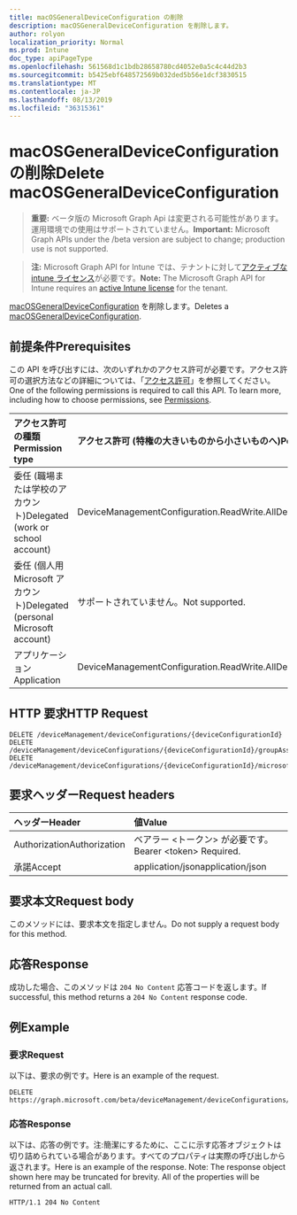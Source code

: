 ```yaml
---
title: macOSGeneralDeviceConfiguration の削除
description: macOSGeneralDeviceConfiguration を削除します。
author: rolyon
localization_priority: Normal
ms.prod: Intune
doc_type: apiPageType
ms.openlocfilehash: 561568d1c1bdb28658780cd4052e0a5c4c44d2b3
ms.sourcegitcommit: b5425ebf648572569b032ded5b56e1dcf3830515
ms.translationtype: MT
ms.contentlocale: ja-JP
ms.lasthandoff: 08/13/2019
ms.locfileid: "36315361"
---
```

# <a name="delete-macosgeneraldeviceconfiguration"></a><span data-ttu-id="9bbba-103">macOSGeneralDeviceConfiguration の削除</span><span class="sxs-lookup"><span data-stu-id="9bbba-103">Delete macOSGeneralDeviceConfiguration</span></span>

> <span data-ttu-id="9bbba-104">**重要:** ベータ版の Microsoft Graph Api は変更される可能性があります。運用環境での使用はサポートされていません。</span><span class="sxs-lookup"><span data-stu-id="9bbba-104">**Important:** Microsoft Graph APIs under the /beta version are subject to change; production use is not supported.</span></span>

> <span data-ttu-id="9bbba-105">**注:** Microsoft Graph API for Intune では、テナントに対して[アクティブな intune ライセンス](https://go.microsoft.com/fwlink/?linkid=839381)が必要です。</span><span class="sxs-lookup"><span data-stu-id="9bbba-105">**Note:** The Microsoft Graph API for Intune requires an [active Intune license](https://go.microsoft.com/fwlink/?linkid=839381) for the tenant.</span></span>

<span data-ttu-id="9bbba-106">[macOSGeneralDeviceConfiguration](../resources/intune-deviceconfig-macosgeneraldeviceconfiguration.md) を削除します。</span><span class="sxs-lookup"><span data-stu-id="9bbba-106">Deletes a [macOSGeneralDeviceConfiguration](../resources/intune-deviceconfig-macosgeneraldeviceconfiguration.md).</span></span>

## <a name="prerequisites"></a><span data-ttu-id="9bbba-107">前提条件</span><span class="sxs-lookup"><span data-stu-id="9bbba-107">Prerequisites</span></span>
<span data-ttu-id="9bbba-p101">この API を呼び出すには、次のいずれかのアクセス許可が必要です。アクセス許可の選択方法などの詳細については、「[アクセス許可](/graph/permissions-reference)」を参照してください。</span><span class="sxs-lookup"><span data-stu-id="9bbba-p101">One of the following permissions is required to call this API. To learn more, including how to choose permissions, see [Permissions](/graph/permissions-reference).</span></span>

|<span data-ttu-id="9bbba-110">アクセス許可の種類</span><span class="sxs-lookup"><span data-stu-id="9bbba-110">Permission type</span></span>|<span data-ttu-id="9bbba-111">アクセス許可 (特権の大きいものから小さいものへ)</span><span class="sxs-lookup"><span data-stu-id="9bbba-111">Permissions (from most to least privileged)</span></span>|
|:---|:---|
|<span data-ttu-id="9bbba-112">委任 (職場または学校のアカウント)</span><span class="sxs-lookup"><span data-stu-id="9bbba-112">Delegated (work or school account)</span></span>|<span data-ttu-id="9bbba-113">DeviceManagementConfiguration.ReadWrite.All</span><span class="sxs-lookup"><span data-stu-id="9bbba-113">DeviceManagementConfiguration.ReadWrite.All</span></span>|
|<span data-ttu-id="9bbba-114">委任 (個人用 Microsoft アカウント)</span><span class="sxs-lookup"><span data-stu-id="9bbba-114">Delegated (personal Microsoft account)</span></span>|<span data-ttu-id="9bbba-115">サポートされていません。</span><span class="sxs-lookup"><span data-stu-id="9bbba-115">Not supported.</span></span>|
|<span data-ttu-id="9bbba-116">アプリケーション</span><span class="sxs-lookup"><span data-stu-id="9bbba-116">Application</span></span>|<span data-ttu-id="9bbba-117">DeviceManagementConfiguration.ReadWrite.All</span><span class="sxs-lookup"><span data-stu-id="9bbba-117">DeviceManagementConfiguration.ReadWrite.All</span></span>|

## <a name="http-request"></a><span data-ttu-id="9bbba-118">HTTP 要求</span><span class="sxs-lookup"><span data-stu-id="9bbba-118">HTTP Request</span></span>
<!-- {
  "blockType": "ignored"
}
-->
``` http
DELETE /deviceManagement/deviceConfigurations/{deviceConfigurationId}
DELETE /deviceManagement/deviceConfigurations/{deviceConfigurationId}/groupAssignments/{deviceConfigurationGroupAssignmentId}/deviceConfiguration
DELETE /deviceManagement/deviceConfigurations/{deviceConfigurationId}/microsoft.graph.windowsDomainJoinConfiguration/networkAccessConfigurations/{deviceConfigurationId}
```

## <a name="request-headers"></a><span data-ttu-id="9bbba-119">要求ヘッダー</span><span class="sxs-lookup"><span data-stu-id="9bbba-119">Request headers</span></span>
|<span data-ttu-id="9bbba-120">ヘッダー</span><span class="sxs-lookup"><span data-stu-id="9bbba-120">Header</span></span>|<span data-ttu-id="9bbba-121">値</span><span class="sxs-lookup"><span data-stu-id="9bbba-121">Value</span></span>|
|:---|:---|
|<span data-ttu-id="9bbba-122">Authorization</span><span class="sxs-lookup"><span data-stu-id="9bbba-122">Authorization</span></span>|<span data-ttu-id="9bbba-123">ベアラー &lt;トークン&gt; が必要です。</span><span class="sxs-lookup"><span data-stu-id="9bbba-123">Bearer &lt;token&gt; Required.</span></span>|
|<span data-ttu-id="9bbba-124">承諾</span><span class="sxs-lookup"><span data-stu-id="9bbba-124">Accept</span></span>|<span data-ttu-id="9bbba-125">application/json</span><span class="sxs-lookup"><span data-stu-id="9bbba-125">application/json</span></span>|

## <a name="request-body"></a><span data-ttu-id="9bbba-126">要求本文</span><span class="sxs-lookup"><span data-stu-id="9bbba-126">Request body</span></span>
<span data-ttu-id="9bbba-127">このメソッドには、要求本文を指定しません。</span><span class="sxs-lookup"><span data-stu-id="9bbba-127">Do not supply a request body for this method.</span></span>

## <a name="response"></a><span data-ttu-id="9bbba-128">応答</span><span class="sxs-lookup"><span data-stu-id="9bbba-128">Response</span></span>
<span data-ttu-id="9bbba-129">成功した場合、このメソッドは `204 No Content` 応答コードを返します。</span><span class="sxs-lookup"><span data-stu-id="9bbba-129">If successful, this method returns a `204 No Content` response code.</span></span>

## <a name="example"></a><span data-ttu-id="9bbba-130">例</span><span class="sxs-lookup"><span data-stu-id="9bbba-130">Example</span></span>

### <a name="request"></a><span data-ttu-id="9bbba-131">要求</span><span class="sxs-lookup"><span data-stu-id="9bbba-131">Request</span></span>
<span data-ttu-id="9bbba-132">以下は、要求の例です。</span><span class="sxs-lookup"><span data-stu-id="9bbba-132">Here is an example of the request.</span></span>
``` http
DELETE https://graph.microsoft.com/beta/deviceManagement/deviceConfigurations/{deviceConfigurationId}
```

### <a name="response"></a><span data-ttu-id="9bbba-133">応答</span><span class="sxs-lookup"><span data-stu-id="9bbba-133">Response</span></span>
<span data-ttu-id="9bbba-p102">以下は、応答の例です。注:簡潔にするために、ここに示す応答オブジェクトは切り詰められている場合があります。すべてのプロパティは実際の呼び出しから返されます。</span><span class="sxs-lookup"><span data-stu-id="9bbba-p102">Here is an example of the response. Note: The response object shown here may be truncated for brevity. All of the properties will be returned from an actual call.</span></span>
``` http
HTTP/1.1 204 No Content
```






